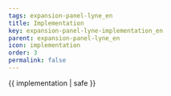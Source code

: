 ```yaml
---
tags: expansion-panel-lyne_en
title: Implementation
key: expansion-panel-lyne-implementation_en
parent: expansion-panel-lyne_en
icon: implementation
order: 3
permalink: false  
---
```

 {{ implementation | safe }}


